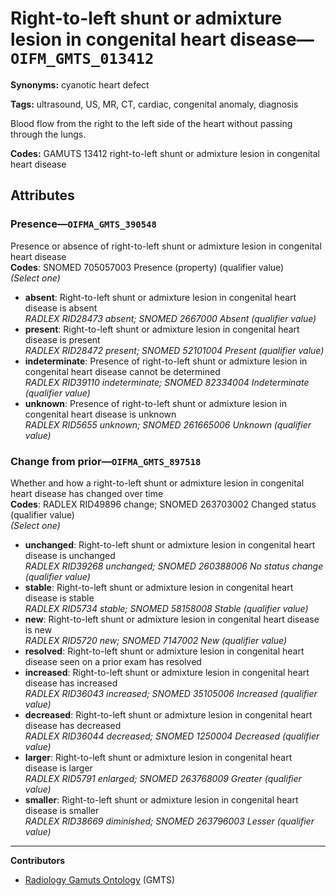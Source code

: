 # Right-to-left shunt or admixture lesion in congenital heart disease—`OIFM_GMTS_013412`

**Synonyms:** cyanotic heart defect

**Tags:** ultrasound, US, MR, CT, cardiac, congenital anomaly, diagnosis

Blood flow from the right to the left side of the heart without passing through the lungs.

**Codes:** GAMUTS 13412 right-to-left shunt or admixture lesion in congenital heart disease

## Attributes

### Presence—`OIFMA_GMTS_390548`

Presence or absence of right-to-left shunt or admixture lesion in congenital heart disease  
**Codes**: SNOMED 705057003 Presence (property) (qualifier value)  
*(Select one)*

- **absent**: Right-to-left shunt or admixture lesion in congenital heart disease is absent  
_RADLEX RID28473 absent; SNOMED 2667000 Absent (qualifier value)_
- **present**: Right-to-left shunt or admixture lesion in congenital heart disease is present  
_RADLEX RID28472 present; SNOMED 52101004 Present (qualifier value)_
- **indeterminate**: Presence of right-to-left shunt or admixture lesion in congenital heart disease cannot be determined  
_RADLEX RID39110 indeterminate; SNOMED 82334004 Indeterminate (qualifier value)_
- **unknown**: Presence of right-to-left shunt or admixture lesion in congenital heart disease is unknown  
_RADLEX RID5655 unknown; SNOMED 261665006 Unknown (qualifier value)_

### Change from prior—`OIFMA_GMTS_897518`

Whether and how a right-to-left shunt or admixture lesion in congenital heart disease has changed over time  
**Codes**: RADLEX RID49896 change; SNOMED 263703002 Changed status (qualifier value)  
*(Select one)*

- **unchanged**: Right-to-left shunt or admixture lesion in congenital heart disease is unchanged  
_RADLEX RID39268 unchanged; SNOMED 260388006 No status change (qualifier value)_
- **stable**: Right-to-left shunt or admixture lesion in congenital heart disease is stable  
_RADLEX RID5734 stable; SNOMED 58158008 Stable (qualifier value)_
- **new**: Right-to-left shunt or admixture lesion in congenital heart disease is new  
_RADLEX RID5720 new; SNOMED 7147002 New (qualifier value)_
- **resolved**: Right-to-left shunt or admixture lesion in congenital heart disease seen on a prior exam has resolved  
- **increased**: Right-to-left shunt or admixture lesion in congenital heart disease has increased  
_RADLEX RID36043 increased; SNOMED 35105006 Increased (qualifier value)_
- **decreased**: Right-to-left shunt or admixture lesion in congenital heart disease has decreased  
_RADLEX RID36044 decreased; SNOMED 1250004 Decreased (qualifier value)_
- **larger**: Right-to-left shunt or admixture lesion in congenital heart disease is larger  
_RADLEX RID5791 enlarged; SNOMED 263768009 Greater (qualifier value)_
- **smaller**: Right-to-left shunt or admixture lesion in congenital heart disease is smaller  
_RADLEX RID38669 diminished; SNOMED 263796003 Lesser (qualifier value)_

---

**Contributors**

- [Radiology Gamuts Ontology](https://gamuts.net/) (GMTS)